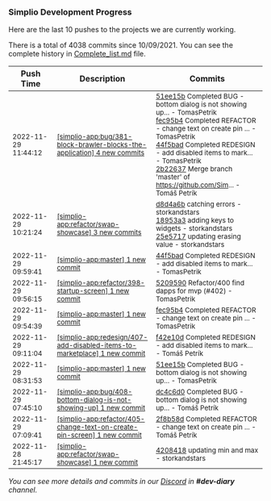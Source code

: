 
### Simplio Development Progress

Here are the last 10 pushes to the projects we are currently working.

There is a total of 4038 commits since 10/09/2021. You can see the complete history in
 [Complete_list.md](Complete_list.md) file.

| Push Time | Description | Commits |
| --- | --- | --- |
| <sub>2022-11-29 11:44:12</sub> | <sub>[[simplio-app:bug/381\-block\-brawler\-blocks\-the\-application] 4 new commits](https://github.com/SimplioOfficial/simplio-app/compare/e6f972f27084...2b226375873d)</sub> | <sub>[51ee15b](https://github.com/SimplioOfficial/simplio-app/commit/51ee15b9f0f95327313a6776004229ee21c157b6) Completed BUG - bottom dialog is not showing up... - TomasPetrik<br>[fec95b4](https://github.com/SimplioOfficial/simplio-app/commit/fec95b47801d9577f5895c7dab3f5ce6b621d89b) Completed REFACTOR - change text on create pin ... - TomasPetrik<br>[44f5bad](https://github.com/SimplioOfficial/simplio-app/commit/44f5badfa7ba1f192f95d57cf269e083ed77b32c) Completed REDESIGN - add disabled items to mark... - TomasPetrik<br>[2b22637](https://github.com/SimplioOfficial/simplio-app/commit/2b226375873df661754586d9b69524729d59b736) Merge branch 'master' of https://github.com/Sim... - Tomáš Petrík</sub> |
| <sub>2022-11-29 10:21:24</sub> | <sub>[[simplio-app:refactor/swap\-showcase] 3 new commits](https://github.com/SimplioOfficial/simplio-app/compare/42084181688c...25e57171b63e)</sub> | <sub>[d8d4a6b](https://github.com/SimplioOfficial/simplio-app/commit/d8d4a6b5d0317129ed1b6a232122c2b78f35eb50) catching errors - storkandstars<br>[18953a3](https://github.com/SimplioOfficial/simplio-app/commit/18953a3c9c98e475d444adc960bf666342a7b7a3) adding keys to widgets - storkandstars<br>[25e5717](https://github.com/SimplioOfficial/simplio-app/commit/25e57171b63e76746c66405f9a4d787492e4a0f4) updating erasing value - storkandstars</sub> |
| <sub>2022-11-29 09:59:41</sub> | <sub>[[simplio-app:master] 1 new commit](https://github.com/SimplioOfficial/simplio-app/commit/44f5badfa7ba1f192f95d57cf269e083ed77b32c)</sub> | <sub>[44f5bad](https://github.com/SimplioOfficial/simplio-app/commit/44f5badfa7ba1f192f95d57cf269e083ed77b32c) Completed REDESIGN - add disabled items to mark... - TomasPetrik</sub> |
| <sub>2022-11-29 09:56:15</sub> | <sub>[[simplio-app:refactor/398\-startup\-screen] 1 new commit](https://github.com/SimplioOfficial/simplio-app/commit/52095902b157269cdd747f7359c3319754e3dee6)</sub> | <sub>[5209590](https://github.com/SimplioOfficial/simplio-app/commit/52095902b157269cdd747f7359c3319754e3dee6) Refactor/400 find dapps for mvp (#402) - TomasPetrik</sub> |
| <sub>2022-11-29 09:54:39</sub> | <sub>[[simplio-app:master] 1 new commit](https://github.com/SimplioOfficial/simplio-app/commit/fec95b47801d9577f5895c7dab3f5ce6b621d89b)</sub> | <sub>[fec95b4](https://github.com/SimplioOfficial/simplio-app/commit/fec95b47801d9577f5895c7dab3f5ce6b621d89b) Completed REFACTOR - change text on create pin ... - TomasPetrik</sub> |
| <sub>2022-11-29 09:11:04</sub> | <sub>[[simplio-app:redesign/407\-add\-disabled\-items\-to\-marketplace] 1 new commit](https://github.com/SimplioOfficial/simplio-app/commit/f42e10d7b069a1127dc7c1eac4066d8c673160f4)</sub> | <sub>[f42e10d](https://github.com/SimplioOfficial/simplio-app/commit/f42e10d7b069a1127dc7c1eac4066d8c673160f4) Completed REDESIGN - add disabled items to mark... - Tomáš Petrík</sub> |
| <sub>2022-11-29 08:31:53</sub> | <sub>[[simplio-app:master] 1 new commit](https://github.com/SimplioOfficial/simplio-app/commit/51ee15b9f0f95327313a6776004229ee21c157b6)</sub> | <sub>[51ee15b](https://github.com/SimplioOfficial/simplio-app/commit/51ee15b9f0f95327313a6776004229ee21c157b6) Completed BUG - bottom dialog is not showing up... - TomasPetrik</sub> |
| <sub>2022-11-29 07:45:10</sub> | <sub>[[simplio-app:bug/408\-bottom\-dialog\-is\-not\-showing\-up] 1 new commit](https://github.com/SimplioOfficial/simplio-app/commit/dc4c6d0f7f039449fdf4d311572ad685f4e812e5)</sub> | <sub>[dc4c6d0](https://github.com/SimplioOfficial/simplio-app/commit/dc4c6d0f7f039449fdf4d311572ad685f4e812e5) Completed BUG - bottom dialog is not showing up... - Tomáš Petrík</sub> |
| <sub>2022-11-29 07:09:41</sub> | <sub>[[simplio-app:refactor/405\-change\-text\-on\-create\-pin\-screen] 1 new commit](https://github.com/SimplioOfficial/simplio-app/commit/2f8b58d35a6b67b1479e9606c33bac4e7222ae6a)</sub> | <sub>[2f8b58d](https://github.com/SimplioOfficial/simplio-app/commit/2f8b58d35a6b67b1479e9606c33bac4e7222ae6a) Completed REFACTOR - change text on create pin ... - Tomáš Petrík</sub> |
| <sub>2022-11-28 21:45:17</sub> | <sub>[[simplio-app:refactor/swap\-showcase] 1 new commit](https://github.com/SimplioOfficial/simplio-app/commit/42084181688c155ef308e6cac85186f66222072e)</sub> | <sub>[4208418](https://github.com/SimplioOfficial/simplio-app/commit/42084181688c155ef308e6cac85186f66222072e) updating min and max - storkandstars</sub> |

_You can see more details and commits in our [Discord](https://discord.gg/aKhjuwZmdP) in **#dev-diary** channel._

